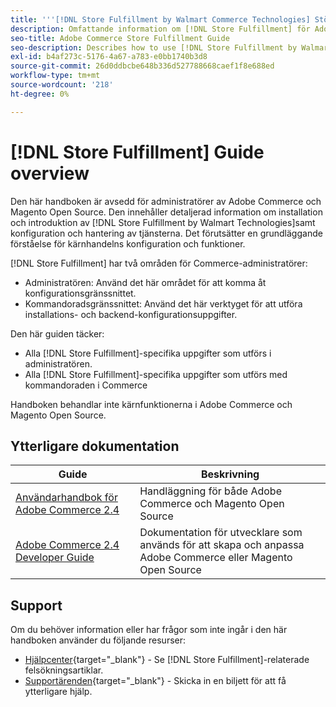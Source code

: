 ```yaml
---
title: '''[!DNL Store Fulfillment by Walmart Commerce Technologies] Stödlinjeöversikt'
description: Omfattande information om [!DNL Store Fulfillment] för Adobe Commerce- och Magento Open Source-administratörer, inklusive installation och introduktion
seo-title: Adobe Commerce Store Fulfillment Guide
seo-description: Describes how to use [!DNL Store Fulfillment by Walmart Technologies] services with Adobe Commerce or Magento Open Source.
exl-id: b4af273c-5176-4a67-a783-e0bb1740b3d8
source-git-commit: 26d0ddbcbe648b336d527788668caef1f8e688ed
workflow-type: tm+mt
source-wordcount: '218'
ht-degree: 0%

---
```


# [!DNL Store Fulfillment] Guide overview

Den här handboken är avsedd för administratörer av Adobe Commerce och Magento Open Source. Den innehåller detaljerad information om installation och introduktion av [!DNL Store Fulfillment by Walmart Technologies]samt konfiguration och hantering av tjänsterna. Det förutsätter en grundläggande förståelse för kärnhandelns konfiguration och funktioner.

[!DNL Store Fulfillment] har två områden för Commerce-administratörer:

* Administratören: Använd det här området för att komma åt konfigurationsgränssnittet.
* Kommandoradsgränssnittet: Använd det här verktyget för att utföra installations- och backend-konfigurationsuppgifter.

Den här guiden täcker:

* Alla [!DNL Store Fulfillment]-specifika uppgifter som utförs i administratören.
* Alla [!DNL Store Fulfillment]-specifika uppgifter som utförs med kommandoraden i Commerce

Handboken behandlar inte kärnfunktionerna i Adobe Commerce och Magento Open Source.

## Ytterligare dokumentation

| Guide | Beskrivning |
|-----------------------------------------------------------------------|---------------------------------------------------------------------------------------------------|
| [Användarhandbok för Adobe Commerce 2.4](https://docs.magento.com/user-guide/) | Handläggning för både Adobe Commerce och Magento Open Source |
| [Adobe Commerce 2.4 Developer Guide](https://devdocs.magento.com/) | Dokumentation för utvecklare som används för att skapa och anpassa Adobe Commerce eller Magento Open Source |

## Support

Om du behöver information eller har frågor som inte ingår i den här handboken använder du följande resurser:

* [Hjälpcenter](https://support.magento.com/hc/en-us){target=&quot;_blank&quot;} - Se [!DNL Store Fulfillment]-relaterade felsökningsartiklar.
* [Supportärenden](https://support.magento.com/hc/en-us/articles/360000913794#submit-ticket){target=&quot;_blank&quot;} - Skicka in en biljett för att få ytterligare hjälp.

